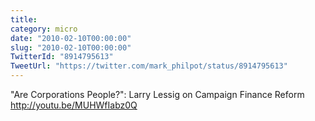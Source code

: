 ```yaml
---
title: 
category: micro
date: "2010-02-10T00:00:00"
slug: "2010-02-10T00:00:00"
TwitterId: "8914795613"
TweetUrl: "https://twitter.com/mark_philpot/status/8914795613"
---
```


"Are Corporations People?": Larry Lessig on Campaign Finance Reform
http://youtu.be/MUHWfIabz0Q
